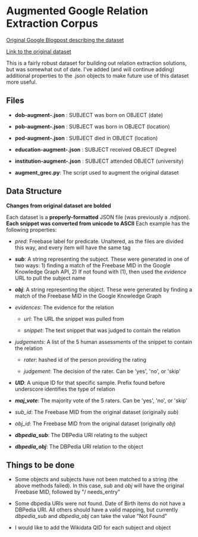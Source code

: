 # Augmented Google Relation Extraction Corpus
[Original Google Blogpost describing the dataset](https://ai.googleblog.com/2013/04/50000-lessons-on-how-to-read-relation.html)

[Link to the original dataset](https://code.google.com/archive/p/relation-extraction-corpus/)

This is a fairly robust dataset for building out relation extraction solutions, but was somewhat out of date. I've added (and will continue adding) additional properties to the .json objects to make future use of this dataset more useful. 

## Files

* **dob-augment-.json** : SUBJECT was born on OBJECT (date)

* **pob-augment-.json** : SUBJECT was born in OBJECT (location)

* **pod-augment-.json** : SUBJECT died in OBJECT (location)

* **education-augment-.json** : SUBJECT received OBJECT (Degree)

* **institution-augment-.json** : SUBJECT attended OBJECT (university)

* **augment_grec.py**: The script used to augment the original dataset

## Data Structure
**Changes from original dataset are bolded**

Each dataset is a **properly-formatted**  JSON file (was previously a .ndjson). **Each snippet was converted from unicode to ASCII** Each example has the following properties:

* _pred_: Freebase label for predicate. Unaltered, as the files are divided this way, and every item will have the same tag

* ***sub***: A string representing the subject. These were generated in one of two ways: 1) finding a match of the Freebase MID in the Google Knowledge Graph API, 2) If not found with (1), then used the _evidence_ URL to pull the subject name

* ***obj***: A string representing the object. These were generated by finding a match of the Freebase MID in the Google Knowledge Graph

* _evidences_: The evidence for the relation

  * _url_: The URL the snippet was pulled from
  
  * _snippet_: The text snippet that was judged to contain the relation
  
* _judgements_: A list of the 5 human assessments of the snippet to contain the relation

  * _rater_: hashed id of the person providing the rating
  
  * _judgement_: The decision of the rater. Can be 'yes', 'no', or 'skip'
  
* ***UID***: A unique ID for that specific sample. Prefix found before underscore identifies the type of relation

* ***maj_vote***: The majority vote of the 5 raters. Can be 'yes', 'no', or 'skip'

* _sub_id_: The Freebase MID from the original dataset (originally _sub_)

* _obj_id_: The Freebase MID from the original dataset (originally _obj_)

* ***dbpedia_sub***: The DBPedia URI relating to the subject

* ***dbpedia_obj***: The DBPedia URI relation to the object

## Things to be done

* Some objects and subjects have not been matched to a string (the above methods failed). In this case, _sub_ and _obj_ will have the original Freebase MID, followed by "/ needs_entry"

* Some dbpedia URIs were not found. Date of Birth items do not have a DBPedia URI. All others should have a valid mapping, but currently _dbpedia_sub_ and _dbpedia_obj_ can take the value "Not Found"

* I would like to add the Wikidata QID for each subject and object

